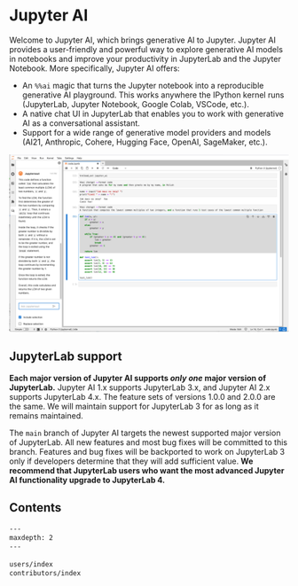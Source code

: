 # Jupyter AI

Welcome to Jupyter AI, which brings generative AI to Jupyter. Jupyter AI provides a user-friendly
and powerful way to explore generative AI models in notebooks and improve your productivity
in JupyterLab and the Jupyter Notebook. More specifically, Jupyter AI offers:

* An `%%ai` magic that turns the Jupyter notebook into a reproducible generative AI playground.
  This works anywhere the IPython kernel runs (JupyterLab, Jupyter Notebook, Google Colab, VSCode, etc.).
* A native chat UI in JupyterLab that enables you to work with generative AI as a conversational assistant.
* Support for a wide range of generative model providers and models
  (AI21, Anthropic, Cohere, Hugging Face, OpenAI, SageMaker, etc.).

![A screenshot of Jupyter AI showing the chat interface and the magic commands](docs/source/_static/jupyter-ai-screenshot.png)

## JupyterLab support

**Each major version of Jupyter AI supports *only one* major version of JupyterLab.** Jupyter AI 1.x supports
JupyterLab 3.x, and Jupyter AI 2.x supports JupyterLab 4.x. The feature sets of versions 1.0.0 and 2.0.0
are the same. We will maintain support for JupyterLab 3 for as long as it remains maintained.

The `main` branch of Jupyter AI targets the newest supported major version of JupyterLab. All new features and most bug fixes will be
committed to this branch. Features and bug fixes will be backported
to work on JupyterLab 3 only if developers determine that they will add sufficient value.
**We recommend that JupyterLab users who want the most advanced Jupyter AI functionality upgrade to JupyterLab 4.**

## Contents

```{toctree}
---
maxdepth: 2
---

users/index
contributors/index
```
